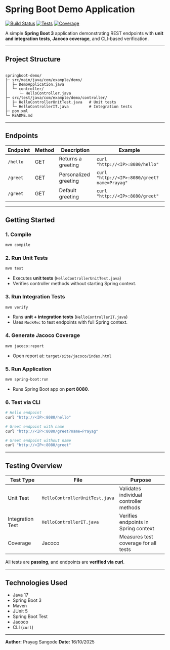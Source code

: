 # Spring Boot Demo Application

[![Build Status](https://img.shields.io/badge/build-passing-brightgreen)](https://github.com/yourusername/springboot-demo)
[![Tests](https://img.shields.io/badge/tests-passing-brightgreen)](https://github.com/yourusername/springboot-demo)
[![Coverage](https://img.shields.io/badge/coverage-100%25-brightgreen)](https://github.com/yourusername/springboot-demo)

A simple **Spring Boot 3** application demonstrating REST endpoints with **unit and integration tests**, **Jacoco coverage**, and CLI-based verification.

---

## **Project Structure**

```

springboot-demo/
├─ src/main/java/com/example/demo/
│  ├─ DemoApplication.java
│  └─ controller/
│     └─ HelloController.java
├─ src/test/java/com/example/demo/controller/
│  ├─ HelloControllerUnitTest.java   # Unit tests
│  └─ HelloControllerIT.java         # Integration tests
├─ pom.xml
└─ README.md

````

---

## **Endpoints**

| Endpoint | Method | Description | Example |
|----------|--------|-------------|---------|
| `/hello` | GET    | Returns a greeting | `curl "http://<IP>:8080/hello"` |
| `/greet` | GET    | Personalized greeting | `curl "http://<IP>:8080/greet?name=Prayag"` |
| `/greet` | GET    | Default greeting | `curl "http://<IP>:8080/greet"` |

---

## **Getting Started**

### **1. Compile**
```bash
mvn compile
````

### **2. Run Unit Tests**

```bash
mvn test
```

* Executes **unit tests** (`HelloControllerUnitTest.java`)
* Verifies controller methods without starting Spring context.

### **3. Run Integration Tests**

```bash
mvn verify
```

* Runs **unit + integration tests** (`HelloControllerIT.java`)
* Uses `MockMvc` to test endpoints with full Spring context.

### **4. Generate Jacoco Coverage**

```bash
mvn jacoco:report
```

* Open report at: `target/site/jacoco/index.html`

### **5. Run Application**

```bash
mvn spring-boot:run
```

* Runs Spring Boot app on **port 8080**.

### **6. Test via CLI**

```bash
# Hello endpoint
curl "http://<IP>:8080/hello"

# Greet endpoint with name
curl "http://<IP>:8080/greet?name=Prayag"

# Greet endpoint without name
curl "http://<IP>:8080/greet"
```

---

## **Testing Overview**

| Test Type        | File                           | Purpose                                 |
| ---------------- | ------------------------------ | --------------------------------------- |
| Unit Test        | `HelloControllerUnitTest.java` | Validates individual controller methods |
| Integration Test | `HelloControllerIT.java`       | Verifies endpoints in Spring context    |
| Coverage         | Jacoco                         | Measures test coverage for all tests    |

All tests are **passing**, and endpoints are **verified via curl**.

---

## **Technologies Used**

* Java 17
* Spring Boot 3
* Maven
* JUnit 5
* Spring Boot Test
* Jacoco
* CLI (`curl`)

---

**Author:** Prayag Sangode
**Date:** 16/10/2025

```
